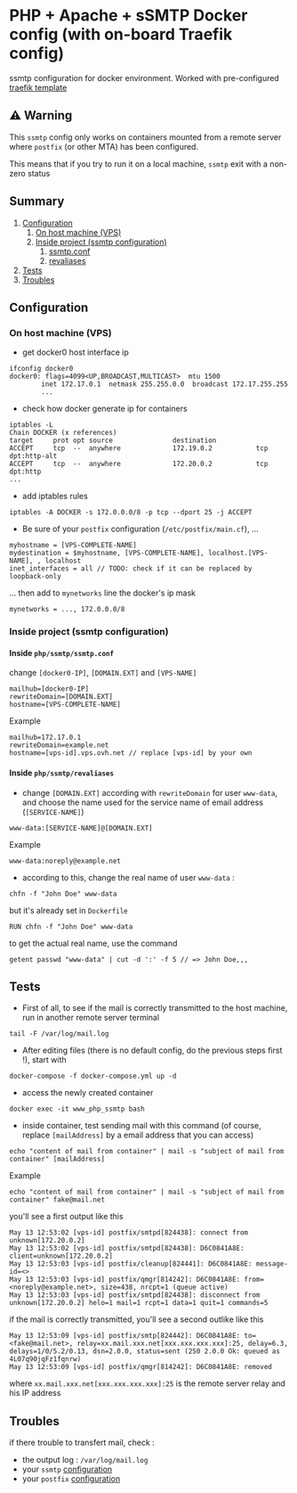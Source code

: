 # PHP + Apache + sSMTP Docker config (with on-board Traefik config)

ssmtp configuration for docker environment. Worked with pre-configured [traefik template](https://github.com/alexiscotel/traefik)

## :warning: Warning
This `ssmtp` config only works on containers mounted from a remote server where `postfix` (or other MTA) has been configured.

This means that if you try to run it on a local machine, `ssmtp` exit with a non-zero status

## Summary
1. [Configuration](#globalConfig)
    1. [On host machine (VPS)](#hostConfig)
    1. [Inside project (ssmtp configuration)](#ssmtpConfig)
        1. [ssmtp.conf](#ssmtpConf)
        1. [revaliases](#revaliases)
1. [Tests](#tests)
1. [Troubles](#troubles)

  
## <a name="globalConfig">Configuration</a>

### <a name="hostConfig">On host machine (VPS)</a>

* get docker0 host interface ip
```
ifconfig docker0
docker0: flags=4099<UP,BROADCAST,MULTICAST>  mtu 1500
        inet 172.17.0.1  netmask 255.255.0.0  broadcast 172.17.255.255
        ...
```
* check how docker generate ip for containers
```
iptables -L
Chain DOCKER (x references)
target     prot opt source               destination
ACCEPT     tcp  --  anywhere             172.19.0.2           tcp dpt:http-alt
ACCEPT     tcp  --  anywhere             172.20.0.2           tcp dpt:http
...
```
* add iptables rules
```
iptables -A DOCKER -s 172.0.0.0/8 -p tcp --dport 25 -j ACCEPT
```
* Be sure of your `postfix` <a name="postfixConfig">configuration</a> (`/etc/postfix/main.cf`), ...
```
myhostname = [VPS-COMPLETE-NAME]
mydestination = $myhostname, [VPS-COMPLETE-NAME], localhost.[VPS-NAME], , localhost
inet_interfaces = all // TODO: check if it can be replaced by loopback-only
```
... then add to `mynetworks` line the docker's ip mask 
```
mynetworks = ..., 172.0.0.0/8
```


### <a name="ssmtpConfig">Inside project (ssmtp configuration)</a>

#### <a name="ssmtpConf">Inside `php/ssmtp/ssmtp.conf`</a>

change `[docker0-IP]`, `[DOMAIN.EXT]` and `[VPS-NAME]`
```
mailhub=[docker0-IP]
rewriteDomain=[DOMAIN.EXT]
hostname=[VPS-COMPLETE-NAME]
```
Example
```
mailhub=172.17.0.1
rewriteDomain=example.net
hostname=[vps-id].vps.ovh.net // replace [vps-id] by your own
```


#### <a name="revaliases">Inside `php/ssmtp/revaliases`</a>

* change `[DOMAIN.EXT]` according with `rewriteDomain` for user `www-data`, and choose the name used for the service name of email address (`[SERVICE-NAME]`)
```
www-data:[SERVICE-NAME]@[DOMAIN.EXT]
```
Example
```
www-data:noreply@example.net
```


* according to this, change the real name of user `www-data` :
```
chfn -f "John Doe" www-data
```
but it's already set in `Dockerfile`
```
RUN chfn -f "John Doe" www-data
```
to get the actual real name, use the command 
```
getent passwd "www-data" | cut -d ':' -f 5 // => John Doe,,,
```

## <a name="tests">Tests</a>

* First of all, to see if the mail is correctly transmitted to the host machine, run in another remote server terminal
```
tail -F /var/log/mail.log
```
* After editing files (there is no default config, do the previous steps first !), start with
```
docker-compose -f docker-compose.yml up -d
```
* access the newly created container
```
docker exec -it www_php_ssmtp bash
```
* inside container, test sending mail with this command (of course, replace `[mailAddress]` by a email address that you can access)
```
echo "content of mail from container" | mail -s "subject of mail from container" [mailAddress]
```
Example
```
echo "content of mail from container" | mail -s "subject of mail from container" fake@mail.net
```
you'll see a first output like this
```
May 13 12:53:02 [vps-id] postfix/smtpd[824438]: connect from unknown[172.20.0.2]
May 13 12:53:02 [vps-id] postfix/smtpd[824438]: D6C0841A8E: client=unknown[172.20.0.2]
May 13 12:53:03 [vps-id] postfix/cleanup[824441]: D6C0841A8E: message-id=<>
May 13 12:53:03 [vps-id] postfix/qmgr[814242]: D6C0841A8E: from=<noreply@example.net>, size=438, nrcpt=1 (queue active)
May 13 12:53:03 [vps-id] postfix/smtpd[824438]: disconnect from unknown[172.20.0.2] helo=1 mail=1 rcpt=1 data=1 quit=1 commands=5
```
if the mail is correctly transmitted, you'll see a second outlike like this
```
May 13 12:53:09 [vps-id] postfix/smtp[824442]: D6C0841A8E: to=<fake@mail.net>, relay=xx.mail.xxx.net[xxx.xxx.xxx.xxx]:25, delay=6.3, delays=1/0/5.2/0.13, dsn=2.0.0, status=sent (250 2.0.0 Ok: queued as 4L07q90jqFz1fqnrw)
May 13 12:53:09 [vps-id] postfix/qmgr[814242]: D6C0841A8E: removed
```
where `xx.mail.xxx.net[xxx.xxx.xxx.xxx]:25` is the remote server relay and his IP address


## <a name="troubles">Troubles</a>
if there trouble to transfert mail, check :
* the output log : `/var/log/mail.log`
* your `ssmtp` [configuration](#ssmtpConfig)
* your `postfix` [configuration](#postfixConfig)
